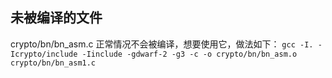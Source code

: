 ## 未被编译的文件

crypto/bn/bn_asm.c 正常情况不会被编译，想要使用它，做法如下：
`gcc -I. -Icrypto/include -Iinclude -gdwarf-2 -g3 -c -o crypto/bn/bn_asm.o crypto/bn/bn_asm1.c`
